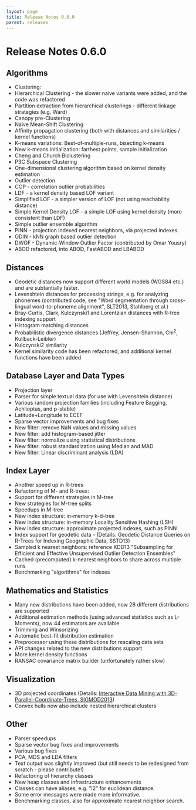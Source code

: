 ```yaml
---
layout: page
title: Release Notes 0.6.0
parent: releases
---
```



Release Notes 0.6.0
===================

Algorithms
----------

-  Clustering:
  -  Hierarchical Clustering - the slower naive variants were added, and the code was refactored
  -  Partition extraction from hierarchical clusterings - different linkage strategies (e.g. Ward)
  -  Canopy pre-Clustering
  -  Naive Mean-Shift Clustering
  -  Affinity propagation clustering (both with distances and similarities / kernel functions)
  -  K-means variations: Best-of-multiple-runs, bisecting k-means
  -  New k-means initialization: farthest points, sample initialization
  -  Cheng and Church Biclustering
  -  P3C Subspace Clustering
  -  One-dimensional clustering algorithm based on kernel density estimation
-  Outlier detection
  -  COP - correlation outlier probabilities
  -  LDF - a kernel density based LOF variant
  -  Simplified LOF - a simpler version of LOF (not using reachability distance)
  -  Simple Kernel Density LOF - a simple LOF using kernel density (more consistent than LDF)
  -  Simple outlier ensemble algorithm
  -  PINN - projection indexed nearest neighbors, via projected indexes.
  -  ODIN - kNN graph based outlier detection
  -  DWOF - Dynamic-Window Outlier Factor (contributed by Omar Yousry)
  -  ABOD refactored, into ABOD, FastABOD and LBABOD

Distances
---------

-  Geodetic distances now support different world models (WGS84 etc.) and are subtantially faster.
-  Levenshtein distances for processing strings, e.g. for analyzing phonemes (contributed code, see "Word segmentation through cross-lingual word-to-phoneme alignment", SLT2013, Stahlberg et al.)
-  Bray-Curtis, Clark, Kulczynski1 and Lorentzian distances with R-tree indexing support
-  Histogram matching distances
-  Probabilistic divergence distances (Jeffrey, Jensen-Shannon, Chi<sup>2</sup>, Kullback-Leibler)
-  Kulczynski2 similarity
-  Kernel similarity code has been refactored, and additional kernel functions have been added

Database Layer and Data Types
-----------------------------

-  Projection layer
-  Parser for simple textual data (for use with Levenshtein distance)
-  Various random projection families (including Feature Bagging, Achlioptas, and p-stable)
-  Latitude+Longitude to ECEF
-  Sparse vector improvements and bug fixes
-  New filter: remove NaN values and missing values
-  New filter: add histogram-based jitter
-  New filter: normalize using statistical distributions
-  New filter: robust standardization using Median and MAD
-  New filter: Linear discriminant analysis (LDA)

Index Layer
-----------

-  Another speed up in R-trees
-  Refactoring of M- and R-trees:
  -  Support for different strategies in M-tree
  -  New strategies for M-tree splits
  -  Speedups in M-tree
-  New index structure: in-memory k-d-tree
-  New index structure: in-memory Locality Sensitive Hashing (LSH)
-  New index structure: approximate projected indexes, such as PINN
-  Index support for geodetic data - (Details: Geodetic Distance Queries on R-Trees for Indexing Geographic Data, SSTD13)
-  Sampled k nearest neighbors: reference KDD13 "Subsampling for Efficient and Effective Unsupervised Outlier Detection Ensembles"
-  Cached (precomputed) k-nearest neighbors to share across multiple runs
-  Benchmarking "algorithms" for indexes

Mathematics and Statistics
--------------------------

-  Many new distributions have been added, now 28 different distributions are supported
-  Additional estimation methods (using advanced statistics such as L-Moments), now 44 estimators are available
-  Trimming and Winsorizing
-  Automatic best-fit distribution estimation
-  Preprocessor using these distributions for rescaling data sets
-  API changes related to the new distributions support
-  More kernel density functions
-  RANSAC covariance matrix builder (unfortunately rather slow)

Visualization
-------------

-  3D projected coordinates (Details: [Interactive Data Mining with 3D-Parallel-Coordinate-Trees, SIGMOD2013](/publications#release0.6))
-  Convex hulls now also include nested hierarchical clusters

Other
-----

-  Parser speedups
-  Sparse vector bug fixes and improvements
-  Various bug fixes
-  PCA, MDS and LDA filters
-  Text output was slightly improved (but still needs to be redesigned from scratch - please contribute!)
-  Refactoring of hierarchy classes
-  New heap classes and infrastructure enhancements
-  Classes can have aliases, e.g. "l2" for euclidean distance.
-  Some error messages were made more informative.
-  Benchmarking classes, also for approximate nearest neighbor search.

